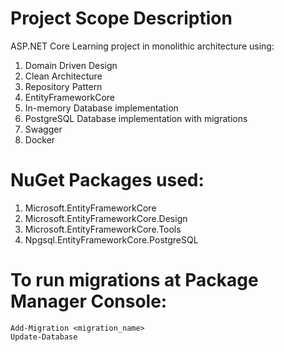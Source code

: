 # Project Scope Description
ASP.NET Core Learning project in monolithic architecture using:
1. Domain Driven Design
2. Clean Architecture
3. Repository Pattern
4. EntityFrameworkCore
5. In-memory Database implementation
6. PostgreSQL Database implementation with migrations
7. Swagger
8. Docker

# NuGet Packages used:
1. Microsoft.EntityFrameworkCore
2. Microsoft.EntityFrameworkCore.Design
3. Microsoft.EntityFrameworkCore.Tools
4. Npgsql.EntityFrameworkCore.PostgreSQL

# To run migrations at Package Manager Console:
```
Add-Migration <migration_name>
Update-Database
```